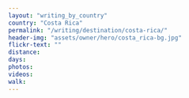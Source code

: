 ```yaml
---
layout: "writing_by_country"
country: "Costa Rica"
permalink: "/writing/destination/costa-rica/"
header-img: "assets/owner/hero/costa_rica-bg.jpg"
flickr-text: ""
distance:
days:
photos:
videos:
walk:
---
```

